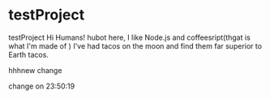 # testProject
testProject
Hi Humans!
hubot here, I like Node.js and coffeesript(thgat is what I'm made of )
I've had tacos on the moon and find them far superior to Earth tacos.

hhhnew change


change on 23:50:19
